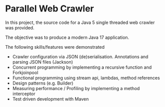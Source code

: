# Parallel Web Crawler

In this project, the source code for a Java 5 single threaded web crawler was provided.  

The objective was to produce a modern Java 17 application. 

The following skills/features were demonstrated

* Crawler configuration via JSON (de)serialisation.  Annotations and parsing JSON files (Jackson) 
* Concurrent programming by implementing a recursive function and Forkjoinpool  
* Functional programming using stream api, lambdas, method references
* Design patterns (e.g. Builder)
* Measuring performance / Profiling by implementing a method interceptor
* Test driven development with Maven 